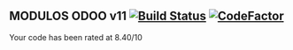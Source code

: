 MODULOS ODOO v11 [![Build Status](https://travis-ci.org/jobiols/odoo-addons.svg?branch=9.0)](https://travis-ci.org/jobiols/odoo-addons) [![CodeFactor](https://www.codefactor.io/repository/github/jobiols/odoo-addons/badge/11.0)](https://www.codefactor.io/repository/github/jobiols/odoo-addons/overview/11.0)
----------------
Your code has been rated at 8.40/10
